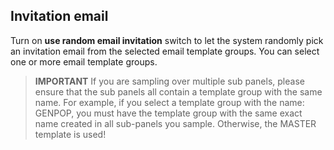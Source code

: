 ## Invitation email

Turn on **use random email invitation** switch to let the system randomly pick an invitation email from the selected email template groups. You can select one or more email template groups.	

>**IMPORTANT** If you are sampling over multiple sub panels, please ensure that the sub panels all contain a template group with the same name. For example, if you select a template group with the name: GENPOP, you must have the template group with the same exact name created in all sub-panels you sample. Otherwise, the MASTER template is used!


